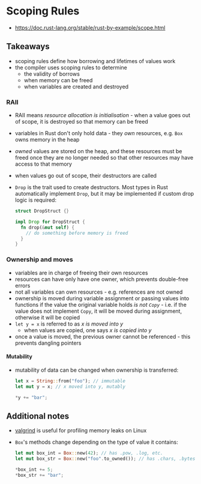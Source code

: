 # Scoping Rules

- https://doc.rust-lang.org/stable/rust-by-example/scope.html

## Takeaways

- scoping rules define how borrowing and lifetimes of values work
- the compiler uses scoping rules to determine
  - the validity of borrows
  - when memory can be freed
  - when variables are created and destroyed

### RAII

- RAII means _resource allocation is initialisation_ - when a value goes out of
  scope, it is destroyed so that memory can be freed
- variables in Rust don't only hold data - they _own_ resources, e.g. `Box` owns
  memory in the heap
- _owned_ values are stored on the heap, and these resources must be freed once
  they are no longer needed so that other resources may have access to that
  memory
- when values go out of scope, their destructors are called
- `Drop` is the trait used to create destructors. Most types in Rust
  automatically implement `Drop`, but it may be implemented if custom drop
  logic is required:

  ```rust
  struct DropStruct {}

  impl Drop for DropStruct {
    fn drop(&mut self) {
      // do something before memory is freed
    }
  }
  ```

### Ownership and moves

- variables are in charge of freeing their own resources
- resources can have only have one owner, which prevents double-free errors
- not all variables can own resources - e.g. references are not owned
- ownership is moved during variable assignment or passing values into functions
  if the value the original variable holds _is not `Copy`_ - i.e. if the value
  does not implement `Copy`, it will be moved during assignment, otherwise it
  will be copied
- `let y = x` is referred to as _x is moved into y_
  - when values are copied, one says _x is copied into y_
- once a value is moved, the previous owner cannot be referenced - this prevents
  dangling pointers

#### Mutability

- mutability of data can be changed when ownership is transferred:

  ```rust
  let x = String::from("foo"); // immutable
  let mut y = x; // x moved into y, mutably

  *y += "bar";
  ```

## Additional notes

- [valgrind](https://valgrind.org/) is useful for profiling memory leaks on Linux
- `Box`'s methods change depending on the type of value it contains:

  ```rust
  let mut box_int = Box::new(42); // has .pow, .log, etc.
  let mut box_str = Box::new("foo".to_owned()); // has .chars, .bytes

  *box_int += 5;
  *box_str += "bar";
  ```
